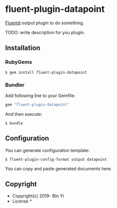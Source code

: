 # fluent-plugin-datapoint

[Fluentd](https://fluentd.org/) output plugin to do something.

TODO: write description for you plugin.

## Installation

### RubyGems

```
$ gem install fluent-plugin-datapoint
```

### Bundler

Add following line to your Gemfile:

```ruby
gem "fluent-plugin-datapoint"
```

And then execute:

```
$ bundle
```

## Configuration

You can generate configuration template:

```
$ fluent-plugin-config-format output datapoint
```

You can copy and paste generated documents here.

## Copyright

* Copyright(c) 2019- Bin Yi
* License
  * 
